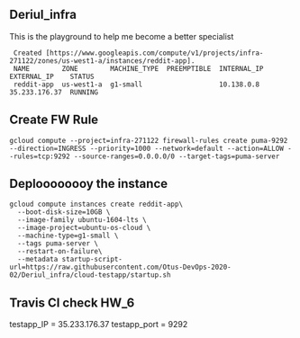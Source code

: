 ## Deriul_infra
 This is the playground to help me become a better specialist
```
 Created [https://www.googleapis.com/compute/v1/projects/infra-271122/zones/us-west1-a/instances/reddit-app].
 NAME        ZONE        MACHINE_TYPE  PREEMPTIBLE  INTERNAL_IP  EXTERNAL_IP    STATUS
 reddit-app  us-west1-a  g1-small                   10.138.0.8   35.233.176.37  RUNNING
```

## Create FW Rule
```
gcloud compute --project=infra-271122 firewall-rules create puma-9292 --direction=INGRESS --priority=1000 --network=default --action=ALLOW --rules=tcp:9292 --source-ranges=0.0.0.0/0 --target-tags=puma-server
```

## Deploooooooy the instance
```
gcloud compute instances create reddit-app\
  --boot-disk-size=10GB \
  --image-family ubuntu-1604-lts \
  --image-project=ubuntu-os-cloud \
  --machine-type=g1-small \
  --tags puma-server \
  --restart-on-failure\
  --metadata startup-script-url=https://raw.githubusercontent.com/Otus-DevOps-2020-02/Deriul_infra/cloud-testapp/startup.sh
```

## Travis CI check HW_6
 testapp_IP = 35.233.176.37
 testapp_port = 9292
